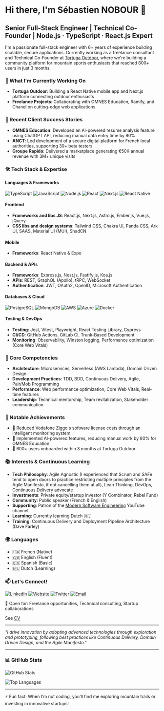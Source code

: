 # Hi there, I'm Sébastien NOBOUR 👋

## Senior Full-Stack Engineer | Technical Co-Founder | Node.js · TypeScript · React.js Expert

I'm a passionate full-stack engineer with 6+ years of experience building scalable, secure applications. Currently working as a freelance consultant and Technical Co-Founder at [Tortuga Outdoor](https://tortuga-outdoor.fr), where we're building a community platform for mountain sports enthusiasts that reached 600+ users in just 3 months.

### 🚀 What I'm Currently Working On

- **Tortuga Outdoor**: Building a React Native mobile app and Next.js platform connecting outdoor enthusiasts
- **Freelance Projects**: Collaborating with OMNES Education, Ramify, and Chanel on cutting-edge web applications

### 💼 Recent Client Success Stories

- **OMNES Education**: Developed an AI-powered resume analysis feature using ChatGPT API, reducing manual data entry time by 80%
- **ANCT**: Led development of a secure digital platform for French local authorities, supporting 30+ beta testers
- **Groupe Rapido**: Delivered a marketplace generating €50K annual revenue with 3M+ unique visits

### 🛠️ Tech Stack & Expertise

#### Languages & Frameworks
![TypeScript](https://img.shields.io/badge/TypeScript-007ACC?style=flat-square&logo=typescript&logoColor=white)
![JavaScript](https://img.shields.io/badge/JavaScript-F7DF1E?style=flat-square&logo=javascript&logoColor=black)
![Node.js](https://img.shields.io/badge/Node.js-339933?style=flat-square&logo=node.js&logoColor=white)
![React](https://img.shields.io/badge/React-20232A?style=flat-square&logo=react&logoColor=61DAFB)
![Next.js](https://img.shields.io/badge/Next.js-000000?style=flat-square&logo=next.js&logoColor=white)
![React Native](https://img.shields.io/badge/React_Native-20232A?style=flat-square&logo=react&logoColor=61DAFB)

#### Frontend
- **Frameworks and libs JS**: React.js, Next.js, Astro.js, Ember.js, Vue.js, jQuery
- **CSS libs and design systems**: Tailwind CSS, Chakra UI, Panda CSS, Ark UI, SAAS, Material UI (MUI), ShadCN

#### Mobile
- **Frameworks**: React Native & Expo

#### Backend & APIs
- **Frameworks**: Express.js, Nest.js, Fastify.js, Koa.js
- **APIs**: REST, GraphQL (Apollo), tRPC, WebSocket
- **Authentication**: JWT, OAuth2, OpenID, Microsoft Authentication

#### Databases & Cloud
![PostgreSQL](https://img.shields.io/badge/PostgreSQL-316192?style=flat-square&logo=postgresql&logoColor=white)
![MongoDB](https://img.shields.io/badge/MongoDB-47A248?style=flat-square&logo=mongodb&logoColor=white)
![AWS](https://img.shields.io/badge/AWS-232F3E?style=flat-square&logo=amazon-aws&logoColor=white)
![Azure](https://img.shields.io/badge/Azure-0078D4?style=flat-square&logo=microsoft-azure&logoColor=white)
![Docker](https://img.shields.io/badge/Docker-2496ED?style=flat-square&logo=docker&logoColor=white)

#### Testing & DevOps
- **Testing**: Jest, Vitest, Playwright, React Testing Library, Cypress
- **CI/CD**: GitHub Actions, GitLab CI, Trunk-Based Development
- **Monitoring**: Observability, Winston logging, Performance optimization (Core Web Vitals)

### 🎯 Core Competencies

- **Architecture**: Microservices, Serverless (AWS Lambda), Domain Driven Design
- **Development Practices**: TDD, BDD, Continuous Delivery, Agile, Pair/Mob Programming
- **Performance**: Web performance optimization, Core Web Vitals, Real-time features
- **Leadership**: Technical mentorship, Team revitalization, Stakeholder communication

### 🌟 Notable Achievements

- 🚀 Reduced Vodafone Ziggo's software license costs through an intelligent monitoring system
- 🤖 Implemented AI-powered features, reducing manual work by 80% for OMNES Education
- 👥 600+ users onboarded within 3 months at Tortuga Outdoor

### 📚 Interests & Continuous Learning

- **Tech Philosophy**: Agile Agnostic (I experienced that Scrum and SAFe tend to open doors to practice restricting multiple principles from the Agile Manifesto, if not cancelling them at all), Lean Thinking, DevOps, Continuous Delivery advocate
- **Investments**: Private equity/startup investor (Y Combinator, Rebel Fund)
- **Community**: Public speaker (French & English)
- **Supporting**: Patron of the [Modern Software Engineering](https://www.youtube.com/@ModernSoftwareEngineeringYT) YouTube channel
- **Learning**: Currently learning Dutch 🇳🇱
- **Training**: Continuous Delivery and Deployment Pipeline Architecture (Dave Farley)

### 🌍 Languages

- 🇫🇷 French (Native)
- 🇬🇧 English (Fluent)
- 🇪🇸 Spanish (Basic)
- 🇳🇱 Dutch (Learning)

### 📫 Let's Connect!
[![LinkedIn](https://img.shields.io/badge/LinkedIn-0077B5?style=for-the-badge&logo=linkedin&logoColor=white)]([https://www.linkedin.com/in/YOUR_LINKEDIN_PROFILE](https://www.linkedin.com/in/sebastien-nobour/))
[![Website](https://img.shields.io/badge/Website-FF5722?style=for-the-badge&logo=google-chrome&logoColor=white)](https://devedanos.com)
[![Twitter](https://img.shields.io/badge/Twitter-1DA1F2?style=for-the-badge&logo=twitter&logoColor=white)]([https://twitter.com/DaProclaima](https://x.com/DaProclaima))
[![Email](https://img.shields.io/badge/Email-D14836?style=for-the-badge&logo=gmail&logoColor=white)](mailto:sebastien@devedanos.com)

💼 Open for: Freelance opportunities, Technical consulting, Startup collaborations

See [CV](https://www.devedanos.com/documents/EN_RESUME_SNOBOUR_DEVEDANOS.pdf)

---

*"I drive innovation by adopting advanced technologies through exploration and prototyping, following best practices like Continuous Delivery, Domain Driven Design, and the Agile Manifesto."*

---

### 📊 GitHub Stats

![GitHub Stats](https://github-readme-stats.vercel.app/api?username=daproclaima&show_icons=true&theme=dark)

![Top Languages](https://github-readme-stats.vercel.app/api/top-langs/?username=daproclaima&layout=compact&theme=dark)

---

⚡ Fun fact: When I'm not coding, you'll find me exploring mountain trails or investing in innovative startups!

